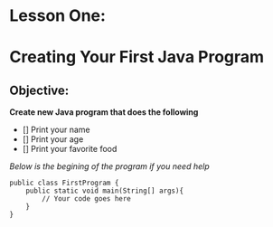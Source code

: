 # Lesson One:

# Creating Your First Java Program

## Objective:
**Create new Java program that does the following**
- [] Print your name
- [] Print your age
- [] Print your favorite food 

*Below is the begining of the program if you need help*

```
public class FirstProgram {
	public static void main(String[] args){
		// Your code goes here
	}
}
```